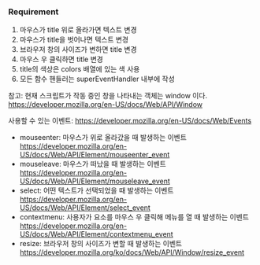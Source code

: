 ### Requirement

1. 마우스가 title 위로 올라가면 텍스트 변경
2. 마우스가 title을 벗어나면 텍스트 변경
3. 브라우저 창의 사이즈가 변하면 title 변경
4. 마우스 우 클릭하면 title 변경
5. title의 색상은 colors 배열에 있는 색 사용
6. 모든 함수 핸들러는 superEventHandler 내부에 작성

참고: 현재 스크립트가 작동 중인 창을 나타내는 객체는 window 이다.  
https://developer.mozilla.org/en-US/docs/Web/API/Window

사용할 수 있는 이벤트: https://developer.mozilla.org/en-US/docs/Web/Events

- mouseenter: 마우스가 위로 올라갔을 때 발생하는 이벤트  
  https://developer.mozilla.org/en-US/docs/Web/API/Element/mouseenter_event
- mouseleave: 마우스가 떠났을 때 발생하는 이벤트  
  https://developer.mozilla.org/en-US/docs/Web/API/Element/mouseleave_event
- select: 어떤 텍스트가 선택되었을 때 발생하는 이벤트  
  https://developer.mozilla.org/en-US/docs/Web/API/Element/select_event
- contextmenu: 사용자가 요소를 마우스 우 클릭해 메뉴를 열 때 발생하는 이벤트  
  https://developer.mozilla.org/en-US/docs/Web/API/Element/contextmenu_event
- resize: 브라우저 창의 사이즈가 변할 때 발생하는 이벤트  
  https://developer.mozilla.org/ko/docs/Web/API/Window/resize_event
